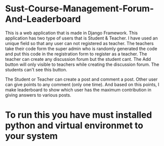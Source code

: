 # Sust-Course-Management-Forum-And-Leaderboard
This is a web application that is made in Django Framework. This application has two type of users that is Student & Teacher. I have used an unique field so that any user can not registered as teacher. The teachers take their code form the super admin who is randomly generated the code and put this code in the  registration form to register as a teacher. The teacher can create any discussion forum but the student cant. The Add button will only visible to teachers while creating the discussion forum. The students can't see this button. 

The Student or Teacher can create a post and comment a post. Other user can give points to any comment (only one time). And based on this points, I make leaderboard to show which user has the maximum contribution in giving answers to various posts. 
# To run this you have must installed python and virtual environmet to your system
